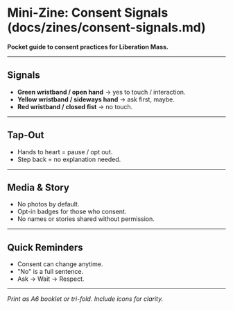 # Mini-Zine: Consent Signals (docs/zines/consent-signals.md)

**Pocket guide to consent practices for Liberation Mass.**

---

## Signals

* **Green wristband / open hand** → yes to touch / interaction.
* **Yellow wristband / sideways hand** → ask first, maybe.
* **Red wristband / closed fist** → no touch.

---

## Tap-Out

* Hands to heart = pause / opt out.
* Step back = no explanation needed.

---

## Media & Story

* No photos by default.
* Opt-in badges for those who consent.
* No names or stories shared without permission.

---

## Quick Reminders

* Consent can change anytime.
* "No" is a full sentence.
* Ask → Wait → Respect.

---

*Print as A6 booklet or tri-fold. Include icons for clarity.*
